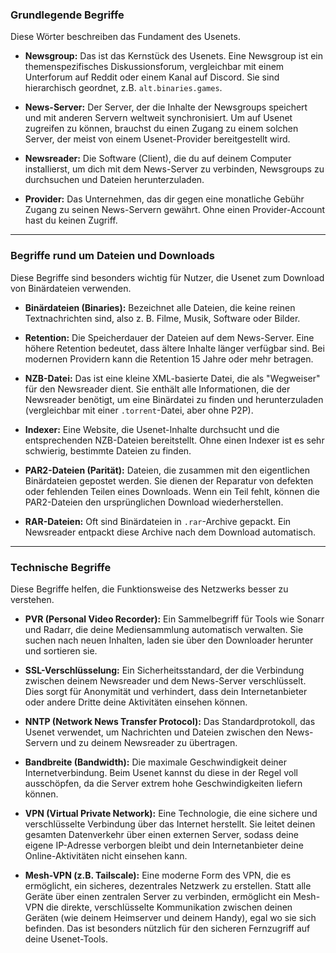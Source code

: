 ### Grundlegende Begriffe

Diese Wörter beschreiben das Fundament des Usenets.

* **Newsgroup:** Das ist das Kernstück des Usenets. Eine Newsgroup ist ein themenspezifisches Diskussionsforum, vergleichbar mit einem Unterforum auf Reddit oder einem Kanal auf Discord. Sie sind hierarchisch geordnet, z.B. `alt.binaries.games`.

* **News-Server:** Der Server, der die Inhalte der Newsgroups speichert und mit anderen Servern weltweit synchronisiert. Um auf Usenet zugreifen zu können, brauchst du einen Zugang zu einem solchen Server, der meist von einem Usenet-Provider bereitgestellt wird.

* **Newsreader:** Die Software (Client), die du auf deinem Computer installierst, um dich mit dem News-Server zu verbinden, Newsgroups zu durchsuchen und Dateien herunterzuladen.

* **Provider:** Das Unternehmen, das dir gegen eine monatliche Gebühr Zugang zu seinen News-Servern gewährt. Ohne einen Provider-Account hast du keinen Zugriff.

---

### Begriffe rund um Dateien und Downloads

Diese Begriffe sind besonders wichtig für Nutzer, die Usenet zum Download von Binärdateien verwenden.

* **Binärdateien (Binaries):** Bezeichnet alle Dateien, die keine reinen Textnachrichten sind, also z. B. Filme, Musik, Software oder Bilder.

* **Retention:** Die Speicherdauer der Dateien auf dem News-Server. Eine höhere Retention bedeutet, dass ältere Inhalte länger verfügbar sind. Bei modernen Providern kann die Retention 15 Jahre oder mehr betragen.

* **NZB-Datei:** Das ist eine kleine XML-basierte Datei, die als "Wegweiser" für den Newsreader dient. Sie enthält alle Informationen, die der Newsreader benötigt, um eine Binärdatei zu finden und herunterzuladen (vergleichbar mit einer `.torrent`-Datei, aber ohne P2P).

* **Indexer:** Eine Website, die Usenet-Inhalte durchsucht und die entsprechenden NZB-Dateien bereitstellt. Ohne einen Indexer ist es sehr schwierig, bestimmte Dateien zu finden.

* **PAR2-Dateien (Parität):** Dateien, die zusammen mit den eigentlichen Binärdateien gepostet werden. Sie dienen der Reparatur von defekten oder fehlenden Teilen eines Downloads. Wenn ein Teil fehlt, können die PAR2-Dateien den ursprünglichen Download wiederherstellen.

* **RAR-Dateien:** Oft sind Binärdateien in `.rar`-Archive gepackt. Ein Newsreader entpackt diese Archive nach dem Download automatisch.

---

### Technische Begriffe

Diese Begriffe helfen, die Funktionsweise des Netzwerks besser zu verstehen.

* **PVR (Personal Video Recorder):** Ein Sammelbegriff für Tools wie Sonarr und Radarr, die deine Mediensammlung automatisch verwalten. Sie suchen nach neuen Inhalten, laden sie über den Downloader herunter und sortieren sie.

* **SSL-Verschlüsselung:** Ein Sicherheitsstandard, der die Verbindung zwischen deinem Newsreader und dem News-Server verschlüsselt. Dies sorgt für Anonymität und verhindert, dass dein Internetanbieter oder andere Dritte deine Aktivitäten einsehen können.

* **NNTP (Network News Transfer Protocol):** Das Standardprotokoll, das Usenet verwendet, um Nachrichten und Dateien zwischen den News-Servern und zu deinem Newsreader zu übertragen.

* **Bandbreite (Bandwidth):** Die maximale Geschwindigkeit deiner Internetverbindung. Beim Usenet kannst du diese in der Regel voll ausschöpfen, da die Server extrem hohe Geschwindigkeiten liefern können.

* **VPN (Virtual Private Network):** Eine Technologie, die eine sichere und verschlüsselte Verbindung über das Internet herstellt. Sie leitet deinen gesamten Datenverkehr über einen externen Server, sodass deine eigene IP-Adresse verborgen bleibt und dein Internetanbieter deine Online-Aktivitäten nicht einsehen kann.

* **Mesh-VPN (z.B. Tailscale):** Eine moderne Form des VPN, die es ermöglicht, ein sicheres, dezentrales Netzwerk zu erstellen. Statt alle Geräte über einen zentralen Server zu verbinden, ermöglicht ein Mesh-VPN die direkte, verschlüsselte Kommunikation zwischen deinen Geräten (wie deinem Heimserver und deinem Handy), egal wo sie sich befinden. Das ist besonders nützlich für den sicheren Fernzugriff auf deine Usenet-Tools.

